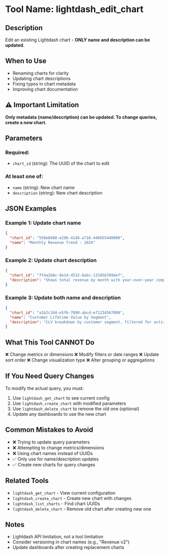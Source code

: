 # Tool Name: lightdash_edit_chart

## Description
Edit an existing Lightdash chart - **ONLY name and description can be updated**.

## When to Use
- Renaming charts for clarity
- Updating chart descriptions
- Fixing typos in chart metadata
- Improving chart documentation

## ⚠️ Important Limitation
**Only metadata (name/description) can be updated. To change queries, create a new chart.**

## Parameters

### Required:
- `chart_id` (string): The UUID of the chart to edit

### At least one of:
- `name` (string): New chart name
- `description` (string): New chart description

## JSON Examples

### Example 1: Update chart name
```json
{
  "chart_id": "550e8400-e29b-41d4-a716-446655440000",
  "name": "Monthly Revenue Trend - 2024"
}
```

### Example 2: Update chart description
```json
{
  "chart_id": "7f4a2b8c-9e1d-4532-8abc-123456789def",
  "description": "Shows total revenue by month with year-over-year comparison. Updated for Q4 reporting."
}
```

### Example 3: Update both name and description
```json
{
  "chart_id": "a1b2c3d4-e5f6-7890-abcd-ef1234567890",
  "name": "Customer Lifetime Value by Segment",
  "description": "CLV breakdown by customer segment, filtered for active customers only"
}
```

## What This Tool CANNOT Do
❌ Change metrics or dimensions
❌ Modify filters or date ranges
❌ Update sort order
❌ Change visualization type
❌ Alter grouping or aggregations

## If You Need Query Changes
To modify the actual query, you must:
1. Use `lightdash_get_chart` to see current config
2. Use `lightdash_create_chart` with modified parameters
3. Use `lightdash_delete_chart` to remove the old one (optional)
4. Update any dashboards to use the new chart

## Common Mistakes to Avoid
- ❌ Trying to update query parameters
- ❌ Attempting to change metrics/dimensions
- ❌ Using chart names instead of UUIDs
- ✅ Only use for name/description updates
- ✅ Create new charts for query changes

## Related Tools
- `lightdash_get_chart` - View current configuration
- `lightdash_create_chart` - Create new chart with changes
- `lightdash_list_charts` - Find chart UUIDs
- `lightdash_delete_chart` - Remove old chart after creating new one

## Notes
- Lightdash API limitation, not a tool limitation
- Consider versioning in chart names (e.g., "Revenue v2")
- Update dashboards after creating replacement charts